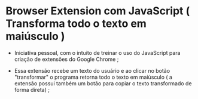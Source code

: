 #  Browser Extension com JavaScript ( Transforma todo o texto em maiúsculo )

- Iniciativa pessoal, com o intuito de treinar o uso do JavaScript para criação de extensões do Google Chrome ;

- Essa extensão recebe um texto do usuário e ao clicar no botão "transformar" o programa retorna todo o texto em maiúsculo ( a extensão possui também um botão para copiar o texto transformado de forma direta) ;